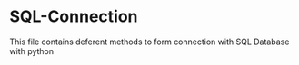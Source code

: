 # SQL-Connection
This file contains deferent methods to form connection with SQL Database with python
